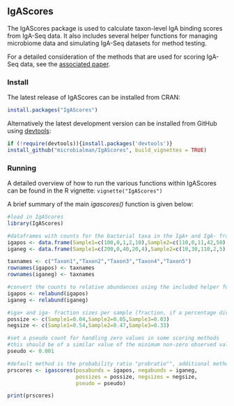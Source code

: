 ## IgAScores

The IgAScores package is used to calculate taxon-level IgA binding scores from IgA-Seq data.
It also includes several helper functions for managing microbiome data and simulating IgA-Seq datasets for method testing. 

For a detailed consideration of the methods that are used for scoring IgA-Seq data, see the [associated paper](https://doi.org/10.1186/s40168-020-00992-w).

### Install

The latest release of IgAScores can be installed from CRAN:

```r
install.packages("IgAScores")
```

Alternatively the latest development version can be installed from GitHub using [devtools](https://github.com/r-lib/devtools):

```r
if (!require(devtools)){install.packages('devtools')}
install_github("microbialman/IgAScores", build_vignettes = TRUE)
```

### Running

A detailed overview of how to run the various functions within IgAScores can be found in the R vignette: `vignette("IgAScores")`

A brief summary of the main *igascores()* function is given below:

```r
#load in IgAScores
library(IgAScores)

#dataframes with counts for the bacterial taxa in the IgA+ and IgA- fractions, as would be produced by 16S rRNA appraoches such as DADA2
igapos <- data.frame(Sample1=c(100,0,1,2,10),Sample2=c(110,0,11,42,50),Sample3=c(140,60,10,3,0))
iganeg <- data.frame(Sample1=c(200,0,40,20,4),Sample2=c(10,30,110,2,5),Sample3=c(30,20,0,123,20))

taxnames <- c("Taxon1","Taxon2","Taxon3","Taxon4","Taxon5")
rownames(igapos) <- taxnames
rownames(iganeg) <- taxnames

#convert the counts to relative abundances using the included helper function
igapos <- relabund(igapos)
iganeg <- relabund(iganeg)

#iga+ and iga- fraction sizes per sample (fraction, if a percentage divide by 100)
possize <- c(Sample1=0.04,Sample2=0.05,Sample3=0.03)
negsize <- c(Sample1=0.54,Sample2=0.47,Sample3=0.33)

#set a pseudo count for handling zero values in some scoring methods
#this should be of a similar value of the minimum non-zero observed value (e.g. if minum values is 0.007 use 0.001)
pseudo <- 0.001

#default method is the probability ratio "probratio"", additional methods available are "prob"", "kau"" and "palm".
prscores <- igascores(posabunds = igapos, negabunds = iganeg, 
                      possizes = possize, negsizes = negsize, 
                      pseudo = pseudo)

print(prscores)

```
